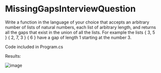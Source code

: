 # MissingGapsInterviewQuestion
Write a function in the language of your choice that accepts an arbitrary number of lists of natural numbers, 
each list of arbitrary length, and returns all the gaps that exist in the union of all the lists. 
For example the lists { 3, 5 } { 2, 7, 3 } { 6 } have a gap of length 1 starting at the number 3.

Code included in Program.cs

Results:

![image](https://user-images.githubusercontent.com/26331419/163289048-7c723a89-8656-45f7-905e-4f95a2abc703.png)

